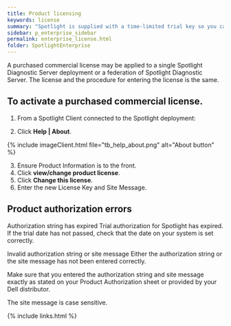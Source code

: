 ```yaml
---
title: Product licensing
keywords: license
summary: "Spotlight is supplied with a time-limited trial key so you can test the product. When the trial key expires Spotlight reverts to a preview mode with severely limited access. When you enter a valid license key and site message you are licensed to use Spotlight Enterprise."
sidebar: p_enterprise_sidebar
permalink: enterprise_license.html
folder: SpotlightEnterprise
---
```



A purchased commercial license may be applied to a single Spotlight Diagnostic Server deployment or a federation of Spotlight Diagnostic Server. The license and the procedure for entering the license is the same.

## To activate a purchased commercial license.

1. From a Spotlight Client connected to the Spotlight deployment:

2. Click **Help \| About**.

{% include imageClient.html file="tb_help_about.png" alt="About button" %}

3. Ensure Product Information is to the front.
4. Click **view/change product license**.
5. Click **Change this license**.
6. Enter the new License Key and Site Message.


## Product authorization errors

Authorization string has expired
 Trial authorization for Spotlight has expired. If the trial date has not passed, check that the date on your system is set correctly.

Invalid authorization string or site message
 Either the authorization string or the site message has not been entered correctly.

Make sure that you entered the authorization string and site message exactly as stated on your Product Authorization sheet or provided by your Dell distributor.

The site message is case sensitive.

{% include links.html %}
